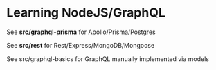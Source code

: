 # Learning NodeJS/GraphQL


See **src/graphql-prisma** for Apollo/Prisma/Postgres

See **src/rest** for Rest/Express/MongoDB/Mongoose

See src/graphql-basics for GraphQL manually implemented via models
